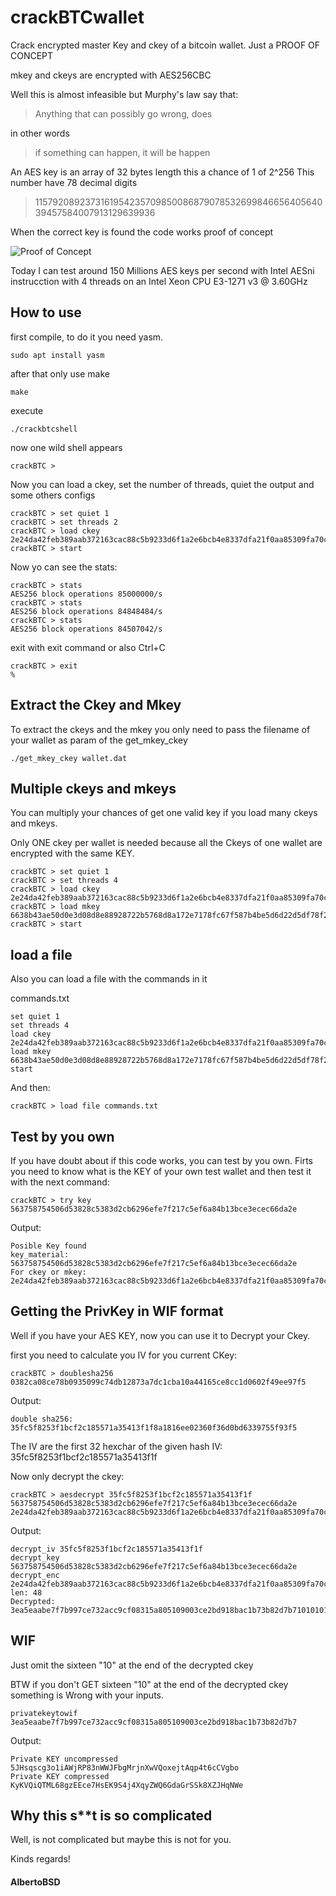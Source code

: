 # crackBTCwallet
Crack encrypted master Key and ckey of a bitcoin wallet. Just a  PROOF OF CONCEPT

mkey and ckeys are encrypted with AES256CBC

Well this is almost infeasible but Murphy's law say that:

>Anything that can possibly go wrong, does

in other words

>if something can happen, it will be happen

An AES key is an array of 32 bytes length this a chance of 1 of 2^256 This number have 78 decimal digits

>115792089237316195423570985008687907853269984665640564039457584007913129639936

When the correct key is found the code works proof of concept

![Proof of Concept](https://pbs.twimg.com/media/EmUnAflUcAAKDFl?format=png&name=large)

Today I can test around 150 Millions AES keys per second with Intel AESni instrucction with 4 threads on an Intel Xeon CPU E3-1271 v3 @ 3.60GHz

## How to use

first compile, to do it you need yasm.

```
sudo apt install yasm
```

after that only use make


```
make
```

execute

```
./crackbtcshell
```

now one wild shell appears
```
crackBTC >
```

Now you can load a ckey, set the number of threads, quiet the output and some others configs

```
crackBTC > set quiet 1
crackBTC > set threads 2
crackBTC > load ckey 2e24da42feb389aab372163cac88c5b9233d6f1a2e6bcb4e8337dfa21f0aa85309fa70c00637474a88b0d881c4d93155
crackBTC > start
```
Now yo can see the stats:

```
crackBTC > stats
AES256 block operations 85000000/s
crackBTC > stats
AES256 block operations 84848484/s
crackBTC > stats
AES256 block operations 84507042/s
```

exit with exit command or also Ctrl+C

```
crackBTC > exit
%
```

## Extract the Ckey and  Mkey

To extract the ckeys and the mkey you only need to pass the filename of your wallet as param of the get_mkey_ckey
```
./get_mkey_ckey wallet.dat
```

## Multiple ckeys and mkeys

You can multiply your chances of get one valid key if you load many ckeys and mkeys.

Only ONE ckey per wallet is needed because all the Ckeys of one wallet are encrypted with the same KEY.

```
crackBTC > set quiet 1
crackBTC > set threads 4
crackBTC > load ckey 2e24da42feb389aab372163cac88c5b9233d6f1a2e6bcb4e8337dfa21f0aa85309fa70c00637474a88b0d881c4d93155
crackBTC > load mkey 6638b43ae50d0e3d08d8e88928722b5768d8a172e7178fc67f587b4be5d6d22d5df78f23ca0a59d5d28c95d2b5d59dae
crackBTC > start
```

## load a file

Also you can load a file with the commands in it

commands.txt

```
set quiet 1
set threads 4
load ckey 2e24da42feb389aab372163cac88c5b9233d6f1a2e6bcb4e8337dfa21f0aa85309fa70c00637474a88b0d881c4d93155
load mkey 6638b43ae50d0e3d08d8e88928722b5768d8a172e7178fc67f587b4be5d6d22d5df78f23ca0a59d5d28c95d2b5d59dae
start
```

And then:

```
crackBTC > load file commands.txt
```

## Test by you own

If you have doubt about if this code works, you can test by you own. Firts you need to know what is the KEY of your own test wallet and then test it with the next command:


```
crackBTC > try key 563758754506d53828c5383d2cb6296efe7f217c5ef6a84b13bce3ecec66da2e
```

Output:
```
Posible Key found
key_material: 563758754506d53828c5383d2cb6296efe7f217c5ef6a84b13bce3ecec66da2e
For ckey or mkey: 2e24da42feb389aab372163cac88c5b9233d6f1a2e6bcb4e8337dfa21f0aa85309fa70c00637474a88b0d881c4d93155
```

## Getting the PrivKey in WIF format

Well if you have your AES KEY, now you can use it to Decrypt your Ckey.

first you need to calculate you IV for you current CKey:

```
crackBTC > doublesha256 0382ca08ce78b0935099c74db12873a7dc1cba10a44165ce8cc1d0602f49ee97f5
```

Output:
```
double sha256: 35fc5f8253f1bcf2c185571a35413f1f8a1816ee02360f36d0bd6339755f93f5
```

The IV are the first 32 hexchar of the given hash
IV: 35fc5f8253f1bcf2c185571a35413f1f

Now only decrypt the ckey:

```
crackBTC > aesdecrypt 35fc5f8253f1bcf2c185571a35413f1f 563758754506d53828c5383d2cb6296efe7f217c5ef6a84b13bce3ecec66da2e 2e24da42feb389aab372163cac88c5b9233d6f1a2e6bcb4e8337dfa21f0aa85309fa70c00637474a88b0d881c4d93155
```

Output:
```
decrypt_iv 35fc5f8253f1bcf2c185571a35413f1f
decrypt_key 563758754506d53828c5383d2cb6296efe7f217c5ef6a84b13bce3ecec66da2e
decrypt_enc 2e24da42feb389aab372163cac88c5b9233d6f1a2e6bcb4e8337dfa21f0aa85309fa70c00637474a88b0d881c4d93155
len: 48
Decrypted: 3ea5eaabe7f7b997ce732acc9cf08315a805109003ce2bd918bac1b73b82d7b710101010101010101010101010101010
```

## WIF

Just omit the sixteen "10" at the end of the decrypted ckey

BTW if you don't GET sixteen "10" at the end of the decrypted ckey something is Wrong with your inputs.


```
privatekeytowif 3ea5eaabe7f7b997ce732acc9cf08315a805109003ce2bd918bac1b73b82d7b7
```

Output:

```
Private KEY uncompressed 5JHsqscg3o1iAWjRP83nWWJFbgMrjnXwVQoxejtAqp4t6cCVgbo
Private KEY compressed KyKVQiQTML68gzEEce7HsEK9S4j4XqyZWQ6GdaGrSSk8XZJHqNWe
```

## Why this s**t is so complicated

Well, is not complicated but maybe this is not for you.

Kinds regards!
#### AlbertoBSD
